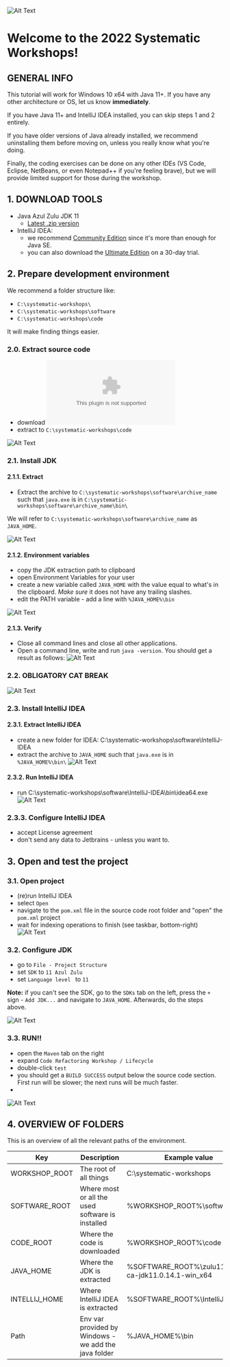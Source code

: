 ![Alt Text](sigla-text.png)
# Welcome to the 2022 Systematic Workshops!

## GENERAL INFO

This tutorial will work for Windows 10 x64 with Java 11+. If you have any other architecture or OS, let
us know **immediately**.

If you have Java 11+ and IntelliJ IDEA installed, you can skip steps 1 and 2 entirely.

If you have older versions of Java already installed, we recommend uninstalling them before moving on, unless you really
know what you're doing.

Finally, the coding exercises can be done on any other IDEs (VS Code, Eclipse, NetBeans, or even Notepad++ if you're
feeling brave), but we will provide limited support for those during the workshop.

## 1. DOWNLOAD TOOLS

- Java Azul Zulu JDK 11
    - [Latest .zip version](https://www.azul.com/downloads/?version=java-11-lts&os=windows&package=jdk)
- IntelliJ IDEA:
    - we
      recommend [Community Edition](https://www.jetbrains.com/idea/download/download-thanks.html?platform=windowsZip&code=IIC)
      since it's more than enough for Java SE.
    - you can also download
      the [Ultimate Edition](https://www.jetbrains.com/idea/download/download-thanks.html?platform=windowsZip) on a
      30-day trial.

## 2. Prepare development environment

We recommend a folder structure like:

- ```C:\systematic-workshops\```
- ```C:\systematic-workshops\software```
- ```C:\systematic-workshops\code```

It will make finding things easier.

### 2.0. Extract source code

- download  ![code-cleanup-refactoring-java.zip](https://github.com/SystematicSDC/setup-dev-env/raw/main/code-cleanup-refactoring-java.zip)
- extract to ```C:\systematic-workshops\code```

![Alt Text](extract-code.gif)

### 2.1. Install JDK

#### 2.1.1. Extract

- Extract the archive to ```C:\systematic-workshops\software\archive_name``` such that ```java.exe``` is
  in ```C:\systematic-workshops\software\archive_name\bin\```

We will refer to ```C:\systematic-workshops\software\archive_name``` as ```JAVA_HOME```.

![Alt Text](extract-java.gif)

#### 2.1.2. Environment variables

- copy the JDK extraction path to clipboard
- open Environment Variables for your user
- create a new variable called ```JAVA_HOME``` with the value equal to what's in the clipboard. *Make sure* it does not
  have any trailing slashes.
- edit the PATH variable - add a line with ```%JAVA_HOME%\bin```

![Alt Text](jdk-env-vars.gif)

#### 2.1.3. Verify

- Close all command lines and close all other applications.
- Open a command line, write and run ```java -version```. You should get a result as follows:
  ![Alt Text](test-java-version.gif)

### 2.2. OBLIGATORY CAT BREAK

![Alt Text](https://media.giphy.com/media/vFKqnCdLPNOKc/giphy.gif)

### 2.3. Install IntelliJ IDEA

#### 2.3.1. Extract IntelliJ IDEA

- create a new folder for IDEA: C:\systematic-workshops\software\IntelliJ-IDEA
- extract the archive to ```JAVA_HOME``` such that ```java.exe``` is in ```%JAVA_HOME%\bin\```
  ![Alt Text](extract-intellij.gif)

#### 2.3.2. Run IntelliJ IDEA

- run C:\systematic-workshops\software\IntelliJ-IDEA\bin\idea64.exe
  ![Alt Text](run-intellij.gif)

### 2.3.3. Configure IntelliJ IDEA

- accept License agreement
- don't send any data to Jetbrains - unless you want to.

## 3. Open and test the project

### 3.1. Open project

- (re)run IntelliJ IDEA
- select ```Open ```
- navigate to the ```pom.xml``` file in the source code root folder and "open" the ```pom.xml``` project
- wait for indexing operations to finish (see taskbar, bottom-right)
  ![Alt Text](open-project.gif)

### 3.2. Configure JDK

- go to ```File - Project Structure```
- set ```SDK``` to ```11 Azul Zulu```
- set ```Language level ``` to ```11```

**Note:** if you can't see the SDK, go to the ```SDKs``` tab on the left, press the ```+``` sign - ```Add JDK...``` and
navigate to ```JAVA_HOME```. Afterwards, do the steps above.

![Alt Text](configure-project-jdk.gif)

### 3.3. RUN!!

- open the ```Maven``` tab on the right
- expand ```Code Refactoring Workshop / Lifecycle```
- double-click ```test```
- you should get a ```BUILD SUCCESS``` output below the source code section. First run will be slower; the next runs
  will be much faster.
-

![Alt Text](run-project.gif)

## 4. OVERVIEW OF FOLDERS

This is an overview of all the relevant paths of the environment.

| Key           | Description                                            | Example value                                        |
|---------------|--------------------------------------------------------|------------------------------------------------------|
| WORKSHOP_ROOT | The root of all things                                 | C:\systematic-workshops                              |
| SOFTWARE_ROOT | Where most or all the used software is installed       | %WORKSHOP_ROOT%\software                             |
| CODE_ROOT     | Where the code is  downloaded                          | %WORKSHOP_ROOT%\code                                 |
| JAVA_HOME     | Where the JDK is extracted                             | %SOFTWARE_ROOT%\zulu11.54.25-ca-jdk11.0.14.1-win_x64 |
| INTELLIJ_HOME | Where IntelliJ IDEA is extracted                       | %SOFTWARE_ROOT%\IntelliJ-IDEA                        |
| Path          | Env var provided by Windows - we add the java folder   | %JAVA_HOME%\bin                                      |
